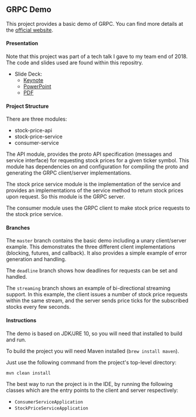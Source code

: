 ## GRPC Demo

This project provides a basic demo of GRPC. You can find more details at the [official website](https://grpc.io). 

#### Presentation

Note that this project was part of a tech talk I gave to my team end of 2018. The code and slides used are found within this repositry.

* Slide Deck:
    * [Keynote](https://github.com/imberda/grpc-demo/GRPC_Talk.key)
    * [PowerPoint](https://github.com/imberda/grpc-demo/GRPC_Talk.pptx)
    * [PDF](https://github.com/imberda/grpc-demo/GRPC_Talk.pptx)

#### Project Structure

There are three modules:

* stock-price-api
* stock-price-service
* consumer-service

The API module, provides the proto API specification (messages and service interface) for requesting stock prices for a given ticker symbol. This module has dependencies on and configuration for compiling the proto and generating the GRPC client/server implementations. 

The stock price service module is the implementation of the service and provides an implementations of the service method to return stock prices upon request. So this module is the GRPC server.

The consumer module uses the GRPC client to make stock price requests to the stock price service.

#### Branches

The `master` branch contains the basic demo including a unary client/server example. This demonstrates the three different client implementations (blocking, futures, and callback). It also provides a simple example of error generation and handling. 

The `deadline` branch shows how deadlines for requests can be set and handled.

The `streaming` branch shows an example of bi-directional streaming support. In this example, the client issues a number of stock price requests within the same stream, and the server sends price ticks for the subscribed stocks every few seconds.

#### Instructions

The demo is based on JDK/JRE 10, so you will need that installed to build and run.

To build the project you will need Maven installed (`brew install maven`).

Just use the following command from the project's top-level directory:
```
mvn clean install
```

The best way to run the project is in the IDE, by running the following classes which are the entry points to the client and server respectively:

* `ConsumerServiceApplication`
* `StockPriceServiceApplication`
